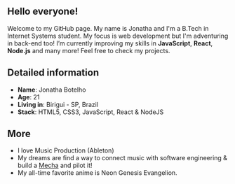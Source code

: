 ## Hello everyone!

Welcome to my GitHub page. My name is Jonatha and I'm a B.Tech in Internet Systems student. My focus is web development but I'm adventuring in back-end too! I’m currently improving my skills in **JavaScript**, **React**, **Node.js** and many more! Feel free to check my projects. 

## Detailed information

* **Name**: Jonatha Botelho
* **Age**: 21
* **Living in**: Birigui - SP, Brazil
* **Stack**: HTML5, CSS3, JavaScript, React & NodeJS

## More 
* I love Music Production (Ableton)
* My dreams are find a way to connect music with software engineering & build a [Mecha](https://www.google.com/search?q=Mecha+robot) and pilot it!  
* My all-time favorite anime is Neon Genesis Evangelion. 
